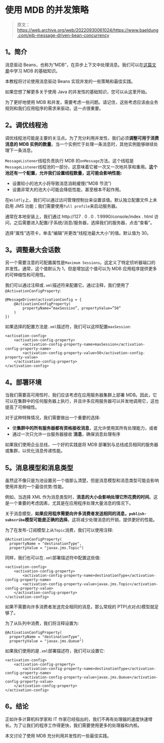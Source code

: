 # 使用 MDB 的并发策略

> 原文：<https://web.archive.org/web/20220930061024/https://www.baeldung.com/ejb-message-driven-bean-concurrency>

## **1。简介**

消息驱动 Beans，也称为“MDB”，在异步上下文中处理消息。我们可以在[这篇文章](/web/20221129021743/https://www.baeldung.com/ejb-message-driven-beans)中学习 MDB 的基础知识。

本教程将讨论使用消息驱动 Beans 实现并发的一些策略和最佳实践。

如果您想了解更多关于使用 Java 的并发性的基础知识，您可以从这里开始。

为了更好地使用 MDB 和并发，需要考虑一些问题。请记住，这些考虑应该由业务规则和我们应用程序的需求来驱动，这一点很重要。

## **2。调优线程池**

调优线程池可能是主要的关注点。为了充分利用并发性，我们必须**调整可用于消费消息的 MDB 实例的数量**。当一个实例忙于处理一条消息时，其他实例能够继续处理下一条消息。

`MessageListener`线程负责执行 MDB 的`onMessage`方法。这个线程是`MessageListener`线程池的一部分，这意味着它被一次又一次地共享和重用。**这个池还有一个配置，允许我们设置线程数量，这可能会影响性能:**

*   设置较小的池大小将导致消息消耗缓慢(“MDB 节流”)
*   设置非常大的池大小可能会降低性能，甚至根本不起作用。

在`Wildfly`上，我们可以通过访问管理控制台来设置该值。默认独立配置文件上未启用 JMS 功能；我们需要使用`full profile`来启动服务器。

通常在本地安装上，我们通过 http://127 . 0 . 0 . 1:9990/console/index . html 访问，之后需要进入配置/子系统/消息/服务器，选择我们的服务器，点击“查看”。

选择“属性”选项卡，单击“编辑”并更改“线程池最大大小”的值。默认值为 30。

## **3。调整最大会话数**

另一个需要注意的可配置属性是`Maximum Sessions`。这定义了特定侦听器端口的并发性。通常，这个值默认为 1，但是增加这个值可以为 MDB 应用程序提供更多的可伸缩性和可用性。

我们可以通过注释或`.xml`描述符来配置它。通过注释，我们使用了`@ActivationConfigProperty`:

```
@MessageDriven(activationConfig = {
    @ActivationConfigProperty(
        propertyName=”maxSession”, propertyValue=”50”
    )
})
```

如果选择的配置方法是`.xml`描述符，我们可以这样配置`maxSession`:

```
<activation-config>
    <activation-config-property>
        <activation-config-property-name>maxSession</activation-config-property-name>
        <activation-config-property-value>50</activation-config-property-value>
    </activation-config-property>
</activation-config>
```

## **4。部署环境**

当我们需要高可用性时，我们应该考虑在应用服务器集群上部署 MDB。因此，它可以在集群中的任何服务器上执行，并且许多应用服务器可以并发地调用它，这也提高了可伸缩性。

对于这种特殊情况，我们需要做出一个重要的选择:

*   使**集群中的所有服务器都有资格接收消息**，这允许使用其所有处理能力，或者
*   通过一次只允许一台服务器接收 **消息**，确保消息处理有序

如果我们使用企业总线，一个好的实践是将 MDB 部署到与总线成员相同的服务器或集群，以优化消息传递性能。

## **5。消息模型和消息类型**

虽然这不像只是为池设置另一个值那么清楚，但是消息模型和消息类型可能会影响使用并发的一个最佳优势:性能。

例如，当选择 XML 作为消息类型时，**消息的大小会影响处理它所花费的时间**。这是一个重要的考虑因素，尤其是在应用程序处理大量消息的情况下。

关于消息模型，**如果应用程序需要向许多消费者发送相同的消息，`publish-subscribe`模型可能是正确的选择**。这将减少处理消息的开销，提供更好的性能。

为了在发布-订阅模型上从`Topic`消费，我们可以使用注释:

```
@ActivationConfigProperty(
  propertyName = "destinationType", 
  propertyValue = "javax.jms.Topic")
```

同样，我们也可以在`.xml`部署描述符中配置这些值:

```
<activation-config>
    <activation-config-property>
        <activation-config-property-name>destinationType</activation-config-property-name>
        <activation-config-property-value>javax.jms.Topic</activation-config-property-value>
    </activation-config-property>
</activation-config>
```

如果不需要向许多消费者发送完全相同的消息，那么常规的 PTP(点对点)模型就足够了。

为了从队列中消费，我们将注释设置为:

```
@ActivationConfigProperty(
  propertyName = "destinationType", 
  propertyValue = "javax.jms.Queue")
```

如果我们使用的是`.xml`部署描述符，我们可以设置它:

```
<activation-config>
    <activation-config-property>
        <activation-config-property-name>destinationType</activation-config-property-name>
        <activation-config-property-value>javax.jms.Queue</activation-config-property-value>
    </activation-config-property>
</activation-config>
```

## **6。结论**

正如许多计算机科学家和 IT 作家已经指出的，我们不再有处理器的速度快速增长。为了让我们的程序工作得更快，我们需要使用更多的处理器和内核。

本文讨论了使用 MDB 充分利用并发性的一些最佳实践。